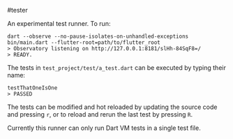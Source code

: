 #tester

An experimental test runner. To run:

```
dart --observe --no-pause-isolates-on-unhandled-exceptions bin/main.dart --flutter-root=path/to/flutter_root
> Observatory listening on http://127.0.0.1:8181/slHh-84SqF8=/
> READY.
```

The tests in `test_project/test/a_test.dart` can be executed by typing their name:

```
testThatOneIsOne
> PASSED
```

The tests can be modified and hot reloaded by updating the source code and pressing `r`, or to reload and rerun the last test by pressing `R`.

Currently this runner can only run Dart VM tests in a single test file.